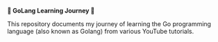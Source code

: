 **🦦 GoLang Learning Journey 🚀**

This repository documents my journey of learning the Go programming language (also known as Golang) from various YouTube tutorials.